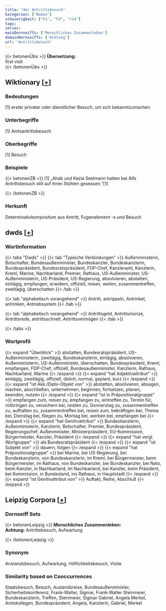 ```yaml
---
title: "der Antrittsbesuch"
kategorien: ["Nomen"]
schwierigkeit: ["k1", "h3", "r14"]
tags:
series:
mainDornseiffs: ['Menschliches Zusammenleben']
domainDornseiffs: ['Achtung']
url: "Antrittsbesuch"
---
```


{{< betonenÜbs >}}
**Übersetzung:**  
first visit  
{{< /betonenÜbs >}}

## Wiktionary [[+](https://de.wiktionary.org/wiki/Antrittsbesuch)]

### Bedeutungen
[1] erster privater oder dienstlicher Besuch, um sich bekanntzumachen  

### Unterbegriffe
[1] Amtsantrittsbesuch  

### Oberbegriffe
[1] Besuch  

### Beispiele
{{< betonenZB >}}
[1] „Ahab und Kezia Seelmann hatten bei Alfs Antrittsbesuch still auf ihren Stühlen gesessen.“[1]  

{{< /betonenZB >}}
### Herkunft
Determinativkompositum aus Antritt, Fugenelement -s und Besuch  



## dwds [[+](https://www.dwds.de/wb/Antrittsbesuch)]

### Wortinformation
{{< tabs "Dwds" >}}
{{< tab "Typische Verbindungen" >}}
Außenministerin, Botschafter, Bundesaußenminister, Bundeskanzler, Bundeskanzlerin, Bundespräsident, Bundesratspräsident, FDP-Chef, Kanzleramt, Kanzlerin, Kreml, Marine, Nachbarland, Premier, Rathaus, US-Außenminister, US-Außenministerin, US-Präsident, US-Regierung, absolvieren, abstatten, eintägig, empfangen, erwidern, offiziell, reisen, weilen, zusammentreffen, zweitägig, überschatten
{{< /tab >}}

{{< tab "alphabetisch vorangehend" >}}
Antritt, antrippeln, Antrinket, antrinken, Antriebsystem
{{< /tab >}}

{{< tab "alphabetisch vorangehend" >}}
Antrittsgeld, Antrittsmünze, Antrittsrede, antrittsschnell, Antrittsvermögen
{{< /tab >}}

{{< /tabs >}}

### Wortprofil
{{< expand "Überblick" >}} abstatten, Bundesratspräsident, US-Außenministerin, zweitägig, Bundeskanzlerin, eintägig, absolvieren, Außenministerin, US-Außenminister, überschatten, Bundespräsident, Kreml, empfangen, FDP-Chef, offiziell, Bundesaußenminister, Kanzlerin, Rathaus, Nachbarland, Marine {{< /expand >}}
{{< expand "hat Adjektivattribut" >}} eintägig, zweitägig, offiziell, üblich, normal, geplant, kurz {{< /expand >}}
{{< expand "ist Akk./Dativ-Objekt von" >}} abstatten, absolvieren, absagen, machen, abschließen, unternehmen, beginnen, fortsetzen, planen, beenden, nutzen {{< /expand >}}
{{< expand "ist in Präpositionalgruppe" >}} empfangen zum, reisen zu, empfangen zu, eintreffen zu, Termin für, mitbringen zu, versichern bei, reisten zu, Donnerstag zu, zusammentreffen zu, aufhalten zu, zusammentreffen bei, reisen zum, bekräftigen bei, Thema bei, Dienstag bei, fliegen zu, Montag bei, werben bei, empfangen bei {{< /expand >}}
{{< expand "hat Genitivattribut" >}} Bundeskanzlerin, Außenministerin, Kanzlerin, Botschafter, Premier, Bundespräsident, Regierungschef, Außenminister, Ministerpräsident, EU-Kommission, Bürgermeister, Kanzler, Präsident {{< /expand >}}
{{< expand "hat vergl. Wortgruppe" >}} als Bundesratspräsident {{< /expand >}}
{{< expand "ist Subjekt von" >}} dauern, folgen {{< /expand >}}
{{< expand "hat Präpositionalgruppe" >}} bei Marine, bei US-Regierung, bei Bundeskanzlerin, von Bundeskanzlerin, im Kreml, bei Bürgermeister, beim Bürgermeister, im Rathaus, von Bundeskanzler, bei Bundeskanzler, bei Nato, beim Kanzler, in Nachbarland, im Nachbarland, bei Kanzler, beim Präsident, bei Kommission, in Bundesland, ins Rathaus, in Hauptstadt {{< /expand >}}
{{< expand "ist Genitivattribut von" >}} Auftakt, Reihe, Abschluß {{< /expand >}}

## Leipzig Corpora [[+](https://corpora.uni-leipzig.de/en/res?word=Antrittsbesuch&corpusId=deu_newscrawl-public_2018)]

### Dornseiff Sets
{{< betonenLeipzig >}}
**Menschliches Zusammenleben:**  
**Achtung:** Antrittsbesuch, Aufwartung  

{{< /betonenLeipzig >}}

### Synonym
Anstandsbesuch, Aufwartung, Höflichkeitsbesuch, Visite


### Similarity based on Cooccurrences
Staatsbesuch, Besuch, Auslandsreise, Bundesaußenminister, Sicherheitskonferenz, Frank-Walter, Sigmar, Frank-Walter Steinmeier, Bundeskanzlerin, Treffen, Steinmeier, Sigmar Gabriel, Angela Merkel, Amtskollegen, Bundespräsident, Angela, Kanzlerin, Gabriel, Merkel

